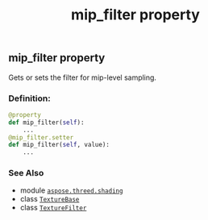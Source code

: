 ﻿---
title: mip_filter property
second_title: Aspose.3D for Python via .NET API References
description: 
type: docs
weight: 140
url: /aspose.threed.shading/texturebase/mip_filter/
is_root: false
---

## mip_filter property


Gets or sets the filter for mip-level sampling.
### Definition:
```python
@property
def mip_filter(self):
    ...
@mip_filter.setter
def mip_filter(self, value):
    ...
```

### See Also
* module [`aspose.threed.shading`](../../)
* class [`TextureBase`](/3d/python-net/aspose.threed.shading/texturebase)
* class [`TextureFilter`](/3d/python-net/aspose.threed.shading/texturefilter)
